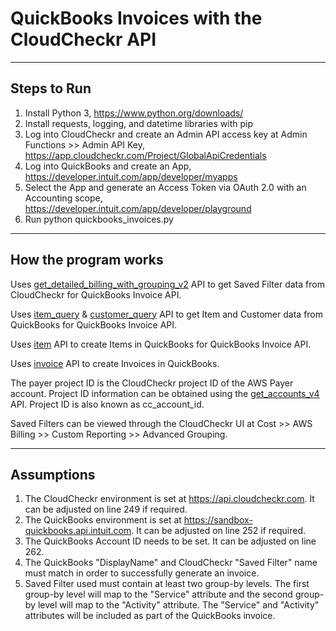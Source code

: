 # QuickBooks Invoices with the CloudCheckr API

---

## Steps to Run

1. Install Python 3, https://www.python.org/downloads/
2. Install requests, logging, and datetime libraries with pip
3. Log into CloudCheckr and create an Admin API access key at Admin Functions >> Admin API Key, https://app.cloudcheckr.com/Project/GlobalApiCredentials
5. Log into QuickBooks and create an App, https://developer.intuit.com/app/developer/myapps
6. Select the App and generate an Access Token via OAuth 2.0 with an Accounting scope, https://developer.intuit.com/app/developer/playground
7. Run python quickbooks_invoices.py <cloudcheckr-admin-api-key> <payer-project-id> <quickbooks-realm-id> <quickbooks-access-token> <customer-name>

---

## How the program works

Uses [get_detailed_billing_with_grouping_v2](https://success.cloudcheckr.com/article/7sskuffbg6-api-reference-guide#list_results_from_an_advanced_grouping_saved_filter) API to get Saved Filter data from CloudCheckr for QuickBooks Invoice API.

Uses [item_query](https://developer.intuit.com/app/developer/qbo/docs/api/accounting/most-commonly-used/item#query-an-item) & [customer_query](https://developer.intuit.com/app/developer/qbo/docs/api/accounting/most-commonly-used/customer#query-a-customer) API to get Item and Customer data from QuickBooks for QuickBooks Invoice API.

Uses [item](https://developer.intuit.com/app/developer/qbo/docs/api/accounting/most-commonly-used/item#create-an-item) API to create Items in QuickBooks for QuickBooks Invoice API.

Uses [invoice](https://developer.intuit.com/app/developer/qbo/docs/api/accounting/most-commonly-used/invoice) API to create Invoices in QuickBooks.

The payer project ID is the CloudCheckr project ID of the AWS Payer account. Project ID information can be obtained using the [get_accounts_v4](https://success.cloudcheckr.com/article/kr5glkrmon-admin-api-reference-guide#get_accounts_v4) API. Project ID is also known as cc_account_id. 

Saved Filters can be viewed through the CloudCheckr UI at Cost >> AWS Billing >> Custom Reporting >> Advanced Grouping.

---

## Assumptions

1. The CloudCheckr environment is set at https://api.cloudcheckr.com. It can be adjusted on line 249 if required.
2. The QuickBooks environment is set at https://sandbox-quickbooks.api.intuit.com. It can be adjusted on line 252 if required.
3. The QuickBooks Account ID needs to be set. It can be adjusted on line 262.
4. The QuickBooks "DisplayName" and CloudCheckr "Saved Filter" name must match in order to successfully generate an invoice. 
5. Saved Filter used must contain at least two group-by levels. The first group-by level will map to the "Service" attribute and the second group-by level will map to the "Activity" attribute. The "Service" and "Activity" attributes will be included as part of the QuickBooks invoice. 